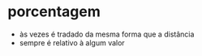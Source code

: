 # porcentagem
- às vezes é tradado da mesma forma que a distância <lenght>
- sempre é relativo à algum valor
